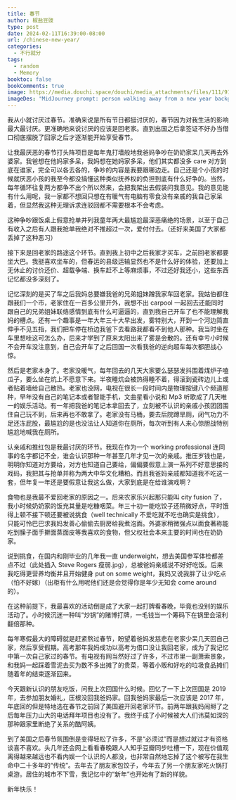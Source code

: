 ```yaml
---
title: 春节
author: 椒盐豆豉
type: post
date: 2024-02-11T16:39:00-08:00
url: /chinese-new-year/
categories:
  - 不行就分
tags:
  - random
  - Memory
booktoc: false
bookComments: true
image: https://media.douchi.space/douchi/media_attachments/files/111/915/501/001/721/692/original/3820d628a10b46af.png
imageDes: "MidJourney prompt: person walking away from a new year background --ar 16:9 "
---
```


我从小就讨厌过春节。准确来说是所有节日都挺讨厌的，春节因为对我生活的影响最大最讨厌。更准确地来说讨厌的应该是回老家。直到出国之后拿签证不好办当借口彻底摆脱了回家之后才逐渐能开始享受春节。

<!--more-->

让我最厌恶的春节打头阵项目是每年鬼打墙般地我爸妈争吵在奶奶家呆几天再去外婆家。我爸想在他妈家多呆，我妈想在她妈家多呆，他们其实都没多 care 对方到底在谁家，完全可以各去各的，争吵的内容是我要跟哪边走。自己还是个小孩的时候就厌恶小孩的我至今都没搞懂这种类似抚养权的负担到底有什么好争的。当然，每年循环往复两方都争不出个所以然来，会把我架出去假装问我意见。我的意见能有什么用呢，我一家都不想回只想在有暖气有电脑有零食没有亲戚的我自己家呆着，但显然我这种无理诉求连驳回都不需要根本不会考虑。

这种争吵跟饭桌上假意抢单并列我童年两大最尴尬最深恶痛绝的场景，以至于自己有收入之后有人跟我抢单我绝对不推超过一次，爱付付去。（还好来美国了大家都丢掉了这种恶习）

接下来是回老家的路途这个环节。直到我上初中之后我家才买车，之前回老家都要坐大巴。我挺喜欢坐车的，但春运的县级运输显然也不是什么好的体验，还要加上无休止的讨价还价、超载争端、换车赶不上等麻烦事，不过还好我还小，这些东西记忆都没多深刻了。

记忆深刻的是买了车之后我妈总要嫌我爸的兄弟姐妹蹭我家车回老家。我姑伯都住跟我们一个市，老家住在一百多公里开外，我想不出 carpool 一起回去还能同时跟自己的兄弟姐妹联络感情到底有什么可逼逼的，直到我自己开车了也不能理解我妈的槽点。还有一个趣事是一年大年三十大早出发，雾特别大，开到一个河边简直伸手不见五指，我们把车停在桥边我爸下去看路我都看不到他人那种。我当时坐在车里想哇这可怎么办，后来才学到了原来太阳出来了雾是会散的。还有幸亏小时候不会开车没注意到，自己会开车了之后回国一次看我爸的逆向超车每次都胆战心惊。

然后是老家本身了。老家没暖气，每年回去的几天大家要么瑟瑟发抖围着煤炉子嗑瓜子，要么坐在炕上不愿意下来。半夜睡炕会被热得睡不着，得滚到瓷砖边儿上或者贴着墙给自己散热。老家也没网，电视在很长一段时间内是物理按键八个频道那种，早年没有自己的笔记本或者智能手机，文曲星看小说和 Mp3 听歌成了几天唯一的娱乐活动。有一年把我爸的笔记本拿回去了，立刻被不认识的亲戚小孩团团围住自己玩不到，后来再也不敢拿了。老家没有马桶，要去后院蹲旱厕，闭气功力不足还冻屁股，最尴尬的是也没法让人知道你在厕所，每次听到有人来心惊胆战特别尴尬地喊我在厕所。

认亲戚和推红包是我最讨厌的环节。我现在作为一个 working professional 连同事的名字都记不全，谁会认识那种一年甚至几年才见一次的亲戚。推压岁钱也是，明明你知道对方要给，对方也知道自己要给，偏偏要假意上演一系列不好意思接的戏码，我把其与抢单并称为两大中华文化糟粕。而且我爸妈亲戚都知道我不吃这一套，但年复一年还是要假意让我这么做，大家到底是在给谁演戏啊？

食物也是我最不爱回老家的原因之一。后来农家乐兴起那只能叫 city fusion 了，我小时候奶奶家的饭充其量是吃糠咽菜。年三十初一能吃饺子还稍微好点，平时饿得上顿不接下顿还要被说挑食（well technically 不爱吃就不吃也确实是挑食），只能可怜巴巴求我妈发善心偷偷去厨房给我煮泡面。外婆家稍微强点以面食著称能吃到臊子面手擀面蒸面皮等我喜欢的食物，但父权社会本来主要的时间也在奶奶家。

说到挑食，在国内和刚毕业的几年我一直 underweight，想去美国参军体检都差点不过（此处插入 Steve Rogers 瘦弱.jpg），总被爸妈亲戚说不好好吃饭。后来我吃得更营养均衡并且开始健身 put on some weight，我妈又说我胖了让少吃点（怕不好嫁）（出柜有什么用呢他们还是会觉得你是年少无知会 come around 的）。

在这种前提下，我最喜欢的活动倒是成了大家一起打牌看春晚，毕竟也没别的娱乐活动了。小时候沉迷一种叫“炒锅”的赌博打牌，一毛钱当一个筹码下在锅里会滚利翻倍那种。

每年寒假最大的障碍就是赶紧熬过春节，盼望着爸妈发慈悲在老家少呆几天回自己家，然后享受假期。高考那年我妈成功以高考为借口没让我回老家，成为了我记忆中第一次自己家过的春节。有电视有网当然好过了许多，不过市里一副萧索景象，和我妈一起踩着雪泥去买为数不多出摊了的贵菜，等着小贩和好吃的垃圾食品摊们随着年的结束逐渐回来。

今天跟新认识的朋友吃饭，问我上次回国什么时候。回忆了一下上次回国是 2019 年，去参加朋友婚礼，压根没回我爸妈家。回我爸妈家最后一次应该是 2017 年，年底回的但是特地选在春节之前回了美国避开回老家环节。前两年跟我妈闹掰了之后每年压力山大的电话拜年项目也没有了。我终于成了小时候被大人们讳莫如深的那种跟家里断绝了关系的酷阿姨。

到了美国之后春节氛围倒是变得轻松了许多，不是“必须过”而是想过就过才有资格谈喜不喜欢。头几年还会网上看看春晚跟人人知乎豆瓣同步吐槽一下，现在价值观离得越来越远也不看内娱一个认识的人都没，也非常自然地忘掉了这个被写在我生命中二十多年的“传统”。去年去了朋友家包饺子，今年去了另一个朋友家吃火锅打桌游。居住的城市不下雪，我记忆中的“新年”也开始有了新的样貌。

新年快乐！